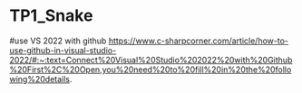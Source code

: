 # TP1_Snake
#use VS 2022 with github
https://www.c-sharpcorner.com/article/how-to-use-github-in-visual-studio-2022/#:~:text=Connect%20Visual%20Studio%202022%20with%20Github%20First%2C%20Open,you%20need%20to%20fill%20in%20the%20following%20details.
